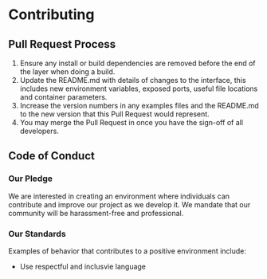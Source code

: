 # Contributing

## Pull Request Process

1. Ensure any install or build dependencies are removed before the end of the layer when doing a build. 
2. Update the README.md with details of changes to the interface, this includes new environment variables, exposed ports, useful file locations and container parameters.
3. Increase the version numbers in any examples files and the README.md to the new version that this Pull Request would represent.
4. You may merge the Pull Request in once you have the sign-off of all developers.

## Code of Conduct

### Our Pledge
We are interested in creating an environment where individuals can contribute and improve our project as we develop it. We mandate that our community will be harassment-free and professional.

### Our Standards

Examples of behavior that contributes to a positive environment include:

* Use respectful and inclusvie language





